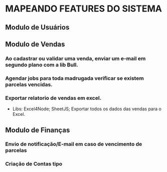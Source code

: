 # MAPEANDO FEATURES DO SISTEMA

## Modulo de Usuários

## Modulo de Vendas
### Ao cadastrar ou validar uma venda, enviar um e-mail em segundo plano com a lib Bull.
### Agendar jobs para toda madrugada verificar se existem parcelas vencidas.
### Exportar relatorio de vendas em excel.
- Libs: Excel4Node; SheetJS;
Exportar todos os dados das vendas para o Excel.

## Modulo de Finanças
### Envio de notificação/E-mail em caso de vencimento de parcelas


### Criação de Contas tipo 